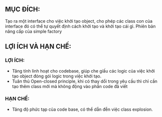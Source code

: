 ## MỤC ĐÍCH:

Tạo ra một interface cho việc khởi tạo object, cho phép các class con của interface đó có thể tự quyết định cách khởi tạo và khởi tạo cái gì. Phiên bản nâng cấp của simple factory

## LỢI ÍCH VÀ HẠN CHẾ:

### LỢI ÍCH:

-   Tăng tính linh hoạt cho codebase, giúp che giấu các logic của việc khởi tạo object đóng gói logic trong việc khởi tạo.
-   Tuân thủ Open-closed principle, khi có thay dổi trong yêu cầu thì chỉ cần tạo thêm class mới mà không động vào phần code đã viết

### HẠN CHẾ:

-   Tăng độ phức tạp của code base, có thể dẫn đễn việc class explosion.
